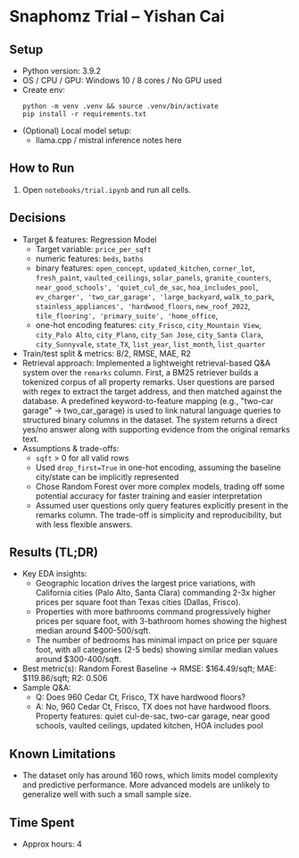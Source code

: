 # Snaphomz Trial – Yishan Cai

## Setup
- Python version: 3.9.2
- OS / CPU / GPU: Windows 10 / 8 cores / No GPU used
- Create env:
  ```
  python -m venv .venv && source .venv/bin/activate
  pip install -r requirements.txt
  ```
- (Optional) Local model setup:
  - llama.cpp / mistral inference notes here

## How to Run
1. Open `notebooks/trial.ipynb` and run all cells.

## Decisions
- Target & features: Regression Model
    - Target variable: `price_per_sqft`
    - numeric features: `beds`, `baths`
    - binary features: `open_concept`, `updated_kitchen`, `corner_lot`, 
       `fresh_paint`, `vaulted_ceilings`, `solar_panels`, `granite_counters`,
       `near_good_schools', 'quiet_cul_de_sac`, `hoa_includes_pool`,
       `ev_charger', 'two_car_garage', 'large_backyard`, `walk_to_park`,
       `stainless_appliances', 'hardwood_floors`, `new_roof_2022`,
       `tile_flooring', 'primary_suite', 'home_office`, 
    - one-hot encoding features: `city_Frisco`, `city_Mountain View`, `city_Palo Alto`, 
        `city_Plano`, `city_San Jose`, `city_Santa Clara`, `city_Sunnyvale`, `state_TX`, 
        `list_year`, `list_month`, `list_quarter` 
- Train/test split & metrics: 8/2, RMSE, MAE, R2
- Retrieval approach: Implemented a lightweight retrieval-based Q&A system over the `remarks` column. First, a BM25 retriever builds a tokenized corpus of all property remarks. User questions are parsed with regex to extract the target address, and then matched against the database. A predefined keyword-to-feature mapping (e.g., "two-car garage" -> two_car_garage) is used to link natural language queries to structured binary columns in the dataset. The system returns a direct yes/no answer along with supporting evidence from the original remarks text.
- Assumptions & trade-offs: 
    - `sqft` > 0 for all valid rows
    - Used `drop_first=True` in one-hot encoding, assuming the baseline city/state can be implicitly represented
    - Chose Random Forest over more complex models, trading off some potential accuracy for faster training and easier interpretation
    - Assumed user questions only query features explicitly present in the remarks column. The trade-off is simplicity and reproducibility, but with less flexible answers.


## Results (TL;DR)
- Key EDA insights:
    - Geographic location drives the largest price variations, with California cities (Palo Alto, Santa Clara) commanding 2-3x higher prices per square foot than Texas cities (Dallas, Frisco).
    - Properties with more bathrooms command progressively higher prices per square foot, with 3-bathroom homes showing the highest median around $400-500/sqft.
    - The number of bedrooms has minimal impact on price per square foot, with all categories (2-5 beds) showing similar median values around $300-400/sqft.
- Best metric(s): Random Forest Baseline -> RMSE: $164.49/sqft; MAE: $119.86/sqft; R2: 0.506
- Sample Q&A:
    - Q: Does 960 Cedar Ct, Frisco, TX have hardwood floors?
    - A: No, 960 Cedar Ct, Frisco, TX does not have hardwood floors.
    Property features: quiet cul-de-sac, two-car garage, near good schools, vaulted ceilings, updated kitchen, HOA includes pool
    
## Known Limitations
- The dataset only has around 160 rows, which limits model complexity and predictive performance. More advanced models are unlikely to generalize well with such a small sample size.

## Time Spent
- Approx hours: 4
